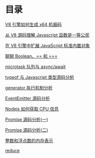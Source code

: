 # 目录
[V8 引擎如何生成 x64 机器码](https://github.com/xudale/blog/blob/master/v8%E5%BC%95%E6%93%8E%E5%A6%82%E4%BD%95%E7%94%9F%E6%88%90x64%E6%9C%BA%E5%99%A8%E7%A0%81.md "V8 引擎如何生成 x64 机器码")

[从 V8 源码理解 Javascript 函数是一等公民](https://github.com/xudale/blog/blob/master/%E4%BB%8E%20V8%20%E6%BA%90%E7%A0%81%E7%90%86%E8%A7%A3%20Javascript%20%E5%87%BD%E6%95%B0%E6%98%AF%E4%B8%80%E7%AD%89%E5%85%AC%E6%B0%91.md "从 V8 源码理解 Javascript 函数是一等公民")

[在 V8 引擎中扩展 JavaScript 标准内置对象](https://github.com/xudale/blog/blob/master/%E5%9C%A8%20V8%20%E5%BC%95%E6%93%8E%E4%B8%AD%E6%89%A9%E5%B1%95%20JavaScript%20%E6%A0%87%E5%87%86%E5%86%85%E7%BD%AE%E5%AF%B9%E8%B1%A1.md "在 V8 引擎中扩展 JavaScript 标准内置对象")

[聊聊 Boolean、== 和 ===](https://github.com/xudale/blog/blob/master/%E8%81%8A%E8%81%8A%20Boolean%E3%80%81%3D%3D%E5%92%8C%3D%3D%3D.md "聊聊 Boolean、== 和 ===")

[microtask 队列与 async/await](https://github.com/xudale/blog/blob/master/microtask%20%E9%98%9F%E5%88%97%E4%B8%8E%20async%E3%80%81await.md "microtask 队列与 async/await")

[typeof 与 Javascript 类型源码分析](https://github.com/xudale/blog/blob/master/typeof%20%E4%B8%8E%20Javascript%20%E7%B1%BB%E5%9E%8B%E6%BA%90%E7%A0%81%E5%88%86%E6%9E%90.md "typeof 与 Javascript 类型源码分析")

[generator 执行机制分析](https://github.com/xudale/blog/blob/master/generator%20%E6%89%A7%E8%A1%8C%E6%9C%BA%E5%88%B6%E5%88%86%E6%9E%90.md "generator 执行机制分析")

[EventEmitter 源码分析](https://github.com/xudale/blog/blob/master/EventEmitter%20%E6%BA%90%E7%A0%81%E5%88%86%E6%9E%90.md "EventEmitter 源码分析")

[Nodejs 如何获取 CPU 信息](https://github.com/xudale/blog/blob/master/Nodejs%20%E5%A6%82%E4%BD%95%E8%8E%B7%E5%8F%96%20CPU%20%E4%BF%A1%E6%81%AF.md "Nodejs 如何获取 CPU 信息")

[Promise 源码分析(一)](https://github.com/xudale/blog/blob/master/Promise%20%E6%BA%90%E7%A0%81%E5%88%86%E6%9E%90(%E4%B8%80).md "Promise 源码分析(一)")

[Promise 源码分析(二)](https://github.com/xudale/blog/blob/master/Promise%20%E6%BA%90%E7%A0%81%E5%88%86%E6%9E%90(%E4%BA%8C).md)

[整数和浮点数的内存表示](https://github.com/xudale/blog/blob/master/%E6%95%B4%E6%95%B0%E5%92%8C%E6%B5%AE%E7%82%B9%E6%95%B0%E7%9A%84%E5%86%85%E5%AD%98%E8%A1%A8%E7%A4%BA.md)

[reduce](https://github.com/xudale/blog/blob/master/%E6%95%B4%E6%95%B0%E5%92%8C%E6%B5%AE%E7%82%B9%E6%95%B0%E7%9A%84%E5%86%85%E5%AD%98%E8%A1%A8%E7%A4%BA.md)
